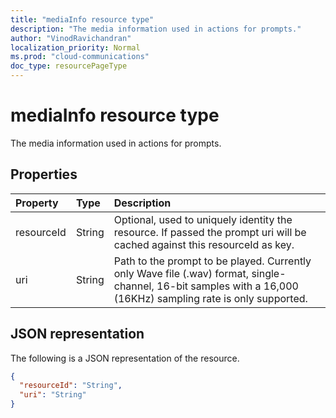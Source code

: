```yaml
---
title: "mediaInfo resource type"
description: "The media information used in actions for prompts."
author: "VinodRavichandran"
localization_priority: Normal
ms.prod: "cloud-communications"
doc_type: resourcePageType
---
```


# mediaInfo resource type

The media information used in actions for prompts.

## Properties
| Property	     | Type	   | Description                      |
|:---------------|:--------|:---------------------------------|
| resourceId     | String  | Optional, used to uniquely identity the resource. If passed the prompt uri will be cached against this resourceId as key. |
| uri            | String  | Path to the prompt to be played. Currently only Wave file (.wav) format, single-channel, 16-bit samples with a 16,000 (16KHz) sampling rate is only supported. |


## JSON representation

The following is a JSON representation of the resource.

<!-- {
  "blockType": "resource",
  "optionalProperties": [

  ],
  "@odata.type": "microsoft.graph.mediaInfo"
}-->
```json
{
  "resourceId": "String",
  "uri": "String"
}
```

<!-- uuid: 8fcb5dbc-d5aa-4681-8e31-b001d5168d79
2015-10-25 14:57:30 UTC -->
<!--
{
  "type": "#page.annotation",
  "description": "mediaInfo resource",
  "keywords": "",
  "section": "documentation",
  "tocPath": "",
  "suppressions": []
}
-->
